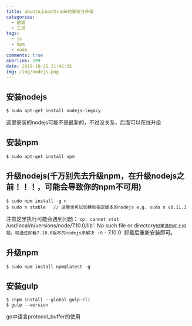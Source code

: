 ```yaml
---
title: ubuntu上npm与node的安装与升级
categories:
  - 前端
  - 工具
tags:
  - js
  - npm
  - node
comments: true
abbrlink: 599
date: 2019-10-25 21:42:35
img: /img/nodejs.png
---
```

## 安装nodejs
```
$ sudo apt-get install nodejs-legacy
```
这里安装的nodejs可能不是最新的，不过没关系，后面可以在线升级

## 安装npm
```
$ sudo apt-get install npm
```

## 升级nodejs(千万别先去升级npm，在升级nodejs之前！！！，可能会导致你的npm不可用)
```
$ sudo npm install -g n
$ sudo n stable   // 这里也可以切换到指定版本的nodejs e.g. sudo n v8.11.1
```
注意这里执行可能会遇到问题：
`cp: cannot stat `/usr/local/n/versions/node/7.10.0/lib': No such file or directory`
如果遇到如上问题，可通过卸载7.10.0版本的nodejs来解决 : `n - 7.10.0` 卸载后重新安装即可。

## 升级npm
```
$ sudo npm install npm@latest -g
```

## 安装gulp
```
$ cnpm install --global gulp-cli
$ gulp --version
```

go中语言protocol_buffer的使用